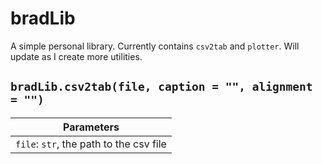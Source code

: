 # bradLib

A simple personal library. Currently contains `csv2tab` and `plotter`.
Will update as I create more utilities.

## `bradLib.csv2tab(file, caption = "", alignment = "")`

|Parameters|
|----------|
|`file`: `str`, the path to the csv file|
